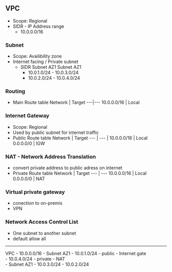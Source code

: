 ## VPC
- Scope: Regional
- SIDR - IP Address range
	- 10.0.0.0/16
### Subnet
- Scope: Availibility zone
- Internet facing / Private subnet
	- SIDR
		Subnet AZ1			Subnet AZ1
		- 10.0.1.0/24		- 10.0.3.0/24
		- 10.0.2.0/24		- 10.0.4.0/24

### Routing
- Main Route table
Network | Target
---|---
10.0.0.0/16 | Local

### Internet Gateway
- Scope: Regional
- Used by public subnet for internet traffic
- Public Route table
Network | Target
--- | --- |
10.0.0.0/16 | Local
0.0.0.0/0 | IGW

### NAT - Network Address Translation
- convert private address to public adress on internet
- Private Route table
Network | Target
--- | --- 
10.0.0.0/16 | Local
0.0.0.0/0 | NAT	

### Virtual private gateway 
- conection to on-premis
- VPN 

### Network Access Control List 
- One subnet to another subnet
- default allow all

---

VPC - 10.0.0.0/16
		- Subnet AZ1
			- 10.0.1.0/24 - public - Internet gate		
			- 10.0.4.0/24 - private - NAT	
		- Subnet AZ1
			- 10.0.3.0/24
			- 10.0.2.0/24	
